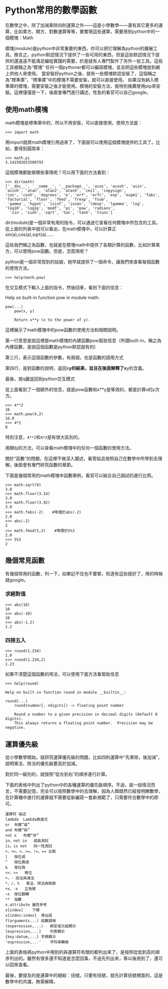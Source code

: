 # Python常用的數學函數

在數學之中，除了加減乘除四則運算之外——這是小學數學——還有其它更多的運算，比如乘方、開方、對數運算等等，要實現這些運算，需要用到python中的一個模塊：Math

模塊(module)是python中非常重要的東西，你可以把它理解為python的擴展工具。換言之，python默認情況下提供了一些可用的東西，但是這些默認情況下提供的還遠遠不能滿足編程實踐的需要，於是就有人專門製作了另外一些工具。這些工具被稱之為“模塊” 任何一個pythoner都可以編寫模塊，並且把這些模塊放到網上供他人來使用。 當安裝好python之後，就有一些模塊默認安裝了，這個稱之為“標準庫”，“標準庫”中的模塊不需要安裝，就可以直接使用。 如果沒有納入標準庫的模塊，需要安裝之後才能使用。模塊的安裝方法，我特別推薦使用pip來安裝。這裡僅僅提一下，後面會專門進行講述，性急的看官可以自己google。


## 使用math模塊

math模塊是標準庫中的，所以不用安裝，可以直接使用。使用方法是：
```
>>> import math
```
用import就將math模塊引用過來了，下面就可以使用這個模塊提供的工具了。比如，要得到圓周率：
```
>>> math.pi
3.141592653589793
```
這個模塊都能做哪些事情呢？可以用下面的方法看到：
```
>>> dir(math)
['__doc__', '__name__', '__package__', 'acos', 'acosh', 'asin', 'asinh', 'atan', 'atan2', 'atanh', 'ceil', 'copysign',
'cos', 'cosh', 'degrees', 'e', 'erf', 'erfc', 'exp', 'expm1', 'fabs', 'factorial', 'floor', 'fmod', 'frexp', 'fsum',
 'gamma', 'hypot', 'isinf', 'isnan', 'ldexp', 'lgamma', 'log', 'log10', 'log1p', 'modf', 'pi', 'pow', 'radians',
  'sin', 'sinh', 'sqrt', 'tan', 'tanh', 'trunc']
```

dir(module)是一個非常有用的指令，可以通過它查看任何模塊中所包含的工具。從上面的列表中就可以看出，在math模塊中，可以計算正sin(a),cos(a),sqrt(a)......

這些我們稱之為函數，也就是在模塊math中提供了各類計算的函數，比如計算乘方，可以使用pow函數。但是，怎麼用呢？

python是一個非常周到的姑娘，她早就提供了一個命令，讓我們來查看每個函數的使用方法。
```
>>> help(math.pow)
```

在交互模式下輸入上面的指令，然後回車，看到下面的信息：

Help on built-in function pow in module math:
```
pow(...)
    pow(x, y)

    Return x**y (x to the power of y).
```
這裡展示了math模塊中的pow函數的使用方法和相關說明。

第一行意思是說這裡是math模塊的內建函數pow幫助信息（所謂built-in，稱之為內建函數，是說這個函數是python默認就有的)

第三行，表示這個函數的參數，有兩個，也是函數的調用方式

第四行，是對函數的說明，返回x**y的結果，並且在後面解釋了x**y的含義。

最後，按q鍵返回到python交互模式

從上面看到了一個額外的信息，就是pow函數和x**y是等效的，都是計算x的y次方。

```
>>> 4**2
16
>>> math.pow(4,2)
16.0
>>> 4*2
8
```
特別注意，`4**2`和`4*2`是有很大區別的。

用類似的方法，可以查看math模塊中的任何一個函數的使用方法。

關於“函數”的問題，在這裡不做深入闡述，看管姑且按照自己在數學中所學到去理解。後面會有專門研究函數的章節。

下面是幾個常用的math模塊中函數舉例，看官可以結合自己調試的進行比照。
```
>>> math.sqrt(9)
3.0
>>> math.floor(3.14)
3.0
>>> math.floor(3.92)
3.0
>>> math.fabs(-2)    #等價於abs(-2)
2.0
>>> abs(-2)
2
>>> math.fmod(5,3)    #等價於5%3
2.0
>>> 5%3
2
```
## 幾個常見函數

有幾個常用的函數，列一下，如果記不住也不要緊，知道有這些就好了，用的時候就google。

### 求絕對值
```
>>> abs(10)
10
>>> abs(-10)
10
>>> abs(-1.2)
1.2
```
### 四捨五入
```
>>> round(1.234)
1.0
>>> round(1.234,2)
1.23
```

如果不清楚這個函數的用法，可以使用下面方法看幫助信息
```
>>> help(round)

Help on built-in function round in module __builtin__:

round(...)
    round(number[, ndigits]) -> floating point number

    Round a number to a given precision in decimal digits (default 0 digits).
    This always returns a floating point number.  Precision may be negative.
```
## 運算優先級

從小學數學開始，就研究運算優先級的問題，比如四則運算中“先乘除，後加減”，說明乘法、除法的優先級要高於加減。

對於同一級別的，就按照“從左到右”的順序進行計算。

下面的表格中列出了python中的各種運算的優先級順序。不過，就一般情況而言，不需要記憶，完全可以按照數學中的去理解，因為人類既然已經發明瞭數學，在計算機中進行的運算就不需要從新編寫一套新規範了，只需要符合數學中的即可。
```
運算符	描述
lambda	Lambda表達式
or	布爾“或”
and	布爾“與”
not x	布爾“非”
in，not in	成員測試
is，is not	同一性測試
<，<=，>，>=，!=，==	比較
|	按位或
^	按位異或
&	按位與
<<，>>	移位
+，-	加法與減法
*，/，%	乘法、除法與取餘
+x，-x	正負號
~x	按位翻轉
**	指數
x.attribute	屬性參考
x[index]	下標
x[index:index]	尋址段
f(arguments...)	函數調用
(experession,...)	綁定或元組顯示
[expression,...]	列表顯示
{key:datum,...}	字典顯示
'expression,...'	字符串轉換
```
上面的表格將python中用到的與運算符有關的都列出來了，是按照從低到高的順序列出的。雖然有很多還不知道是怎麼回事，不過先列出來，等以後用到了，還可以回來查看。

最後，要提及的是運算中的絕殺：括號。只要有括號，就先計算括號裡面的。這是數學中的共識，無需解釋。
